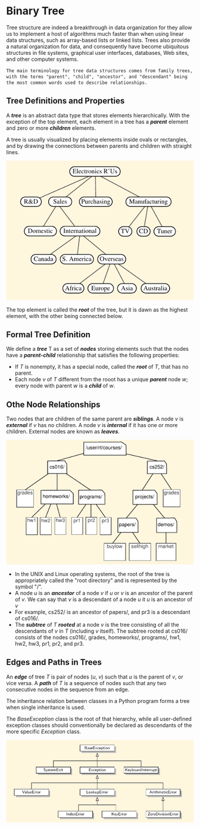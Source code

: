 <h1>Binary Tree</h1>

<p>
    Tree structure are indeed a breakthrough in data organization for they allow us to implement a host of algorithms much faster than when using linear data structures, such as array-based lists or linked lists. Trees also provide a natural organization for data, and consequently have become ubiquitous structures in file systems, graphical user interfaces, databases, Web sites, and other computer systems.
</p>

<p>

    The main terminology for tree data structures comes from family trees, with the terms "parent", "child", "ancestor", and "descendant" being the most common words used to describe relationships.

</p>

<h2>
    Tree Definitions and Properties
</h2>

<p>
    A <strong><em>tree</em></strong> is an abstract data type that stores elements hierarchically. With the exception of the top element, each element in a tree has a <strong><em>parent</em></strong> element and zero or more <strong><em>children</em></strong> elements.

</p>

<p>
    A tree is usually visualized by placing elements inside ovals or rectangles, and by drawing the connections between parents and children with straight lines.
</p>

<img src="binary-tree-1.png" alt="binary-tree-1">

<p>
    The top element is called the <strong><em>root</em></strong> of the tree, but it is dawn as the highest element, with the other being connected below.
</p>

<h2>Formal Tree Definition</h2>

<p>
    We define a <strong><em>tree</em></strong> T as a set of <strong><em>nodes</em></strong> storing elements such that the nodes have a <strong><em>parent-child</em></strong> relationship that satisfies the following properties:
</p>

<ul>
    <li>
        If <em>T</em> is nonempty, it has a special node, called the <strong><em>root</em></strong> of <em>T</em>, that has no parent.
    </li>
    <li>
        Each node <em>v</em> of <em>T</em> different from the rooot has a unique <strong><em>parent</em></strong> node <em>w</em>; every node with parent <em>w</em> is a <strong><em>child</em></strong> of <em>w</em>.
    </li>
</ul>



<h2>Othe Node Relationships</h2>

<p>
    Two nodes that are children of the same parent are <strong><em>siblings</em></strong>. A node <em>v</em> is <strong><em>external</em></strong> if <em>v</em> has no children. A node <em>v</em> is <strong><em>internal</em></strong> if it has one or more children. External nodes are known as <strong><em>leaves</em></strong>.

</p>


<img src="binary-tree-2.png" alt="binary-tree-2">

<ul>
    <li>
        In the UNIX and Linux operating systems, the root of the tree is appropriately called the "root directory" and is represented by the symbol "/".
    </li>
    <li>
        A node <em>u</em> is an <strong><em>ancestor</em></strong> of a node <em>v</em> if <em>u</em> or <em>v</em> is an ancestor of the parent of <em>v</em>. We can say that <em>v</em> is a descendant of a node <em>u</em> it <em>u</em> is an ancestor of <em>v</em>
    </li>
    <li>
        For example, cs252/ is an ancestor of papers/, and pr3 is a descendant of cs016/.
    </li>
    <li>
        The <strong><em>subtree</em></strong> of <em>T</em> <strong><em>rooted</em></strong> at a node <em>v</em> is the tree consisting of all the descendants of <em>v</em> in <em>T</em> (including <em>v</em> itself). The subtree rooted at cs016/ consists of the nodes cs016/, grades, homeworks/, programs/, hw1, hw2, hw3, pr1, pr2, and pr3.
    </li>
</ul>   

<h2>Edges and Paths in Trees</h2>

<p>
    An <strong><em>edge</em></strong> of tree <em>T</em> is pair of nodes (<em>u</em>, <em>v</em>) such that <em>u</em> is the parent of <em>v</em>, or vice versa. A <strong><em>path</em></strong> of <em>T</em> is a sequence of nodes such that any two consecutive nodes in the sequence from an edge. 
</p>

<p>
    The inheritance relation between classes in a Python program forms a tree when single inheritance is used.
</p>

<p>
    The <em>BaseException</em> class is the root of that hierarchy, while all user-defined exception classes should conventionally be declared as descendants of the more specific <em>Exception</em> class.
</p>

<img src="binary-tree-3.png" alt="binary-tree-3">